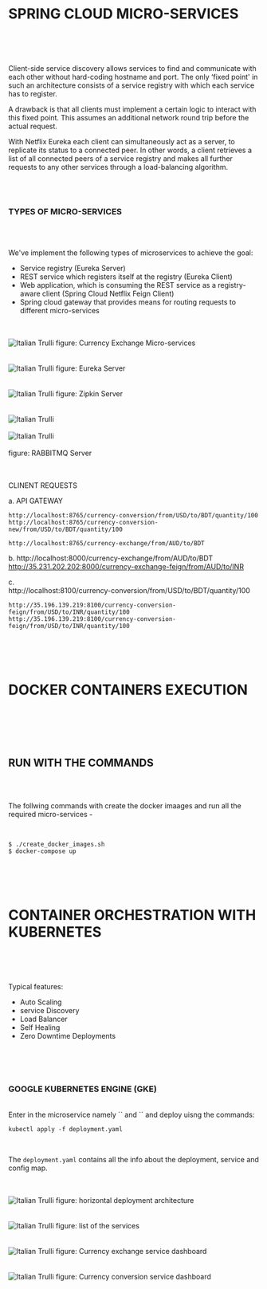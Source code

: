 # SPRING CLOUD MICRO-SERVICES
<br>
<br>
<br>


Client-side service discovery allows services to find and communicate with each other without hard-coding hostname and port. The only ‘fixed point' in such an architecture consists of a service registry with which each service has to register.

A drawback is that all clients must implement a certain logic to interact with this fixed point. This assumes an additional network round trip before the actual request.

With Netflix Eureka each client can simultaneously act as a server, to replicate its status to a connected peer. In other words, a client retrieves a list of all connected peers of a service registry and makes all further requests to any other services through a load-balancing algorithm.

<br>
<br>

### TYPES OF MICRO-SERVICES 
<br>
<br>

We've implement the following types of microservices to achieve the goal:

- Service registry (Eureka Server) 
- REST service which registers itself at the registry (Eureka Client)
- Web application, which is consuming the REST service as a registry-aware client (Spring Cloud Netflix Feign Client)
- Spring cloud gateway that provides means for routing requests to different micro-services 

<br>
<br>

<img src="images/MICROSERVICES_ARCHITECHTURE.png" alt="Italian Trulli">
figure: Currency Exchange Micro-services
<br>
<br>
<br>

<img src="images/EUREKA_SERVER.png" alt="Italian Trulli">
figure: Eureka Server 
<br>
<br>
<br>


<img src="images/ZIPKIN_SERVER.png" alt="Italian Trulli">
figure: Zipkin Server 
<br>
<br>
<br>


<img src="images/RABBITMQ_1.png" alt="Italian Trulli">
<br>
<br>
<img src="images/RABBITMQ_2.png" alt="Italian Trulli">
<br>
<br>
figure: RABBITMQ Server 
<br>
<br>
<br>




CLINENT REQUESTS



a. API GATEWAY

    http://localhost:8765/currency-conversion/from/USD/to/BDT/quantity/100
    http://localhost:8765/currency-conversion-new/from/USD/to/BDT/quantity/100

    http://localhost:8765/currency-exchange/from/AUD/to/BDT


b. 
    http://localhost:8000/currency-exchange/from/AUD/to/BDT
    http://35.231.202.202:8000/currency-exchange-feign/from/AUD/to/INR

c.     
    http://localhost:8100/currency-conversion/from/USD/to/BDT/quantity/100
    
    http://35.196.139.219:8100/currency-conversion-feign/from/USD/to/INR/quantity/100
    http://35.196.139.219:8100/currency-conversion-feign/from/USD/to/INR/quantity/100


<br>
<br>
<br>

# DOCKER CONTAINERS EXECUTION

<br>
<br>

<br>
<br>

## RUN WITH THE COMMANDS 

<br>
<br>

The follwing commands with create the docker imaages and run all the required micro-services - 

<br>


    $ ./create_docker_images.sh
    $ docker-compose up



<br>
<br>
<br>

# CONTAINER ORCHESTRATION WITH KUBERNETES 
<br>
<br>
<br>

Typical features:

- Auto Scaling 
- service Discovery
- Load Balancer 
- Self Healing
- Zero Downtime Deployments 

<br>
<br>
<br>

### GOOGLE KUBERNETES ENGINE  (GKE)

<br>
Enter in the microservice namely `<currency-exchange-service>` and `<currency-conversion-service>` and deploy uisng the commands:

<br>

```
kubectl apply -f deployment.yaml
```
<br>

The `deployment.yaml` contains all the info about the deployment, service and config map. 

<br>




<br>
<img src="images/CLUSTER_CREATION.png" alt="Italian Trulli">
figure: horizontal deployment architecture
<br>
<br>

<br>
<img src="images/SERVICES.png" alt="Italian Trulli">
figure: list of the services
<br>
<br>

<br>
<img src="images/CURRENCY_EXCHANGE.png" alt="Italian Trulli">
figure: Currency exchange service dashboard
<br>
<br>


<br>
<img src="images/CURRENCY_CONVERSION.png" alt="Italian Trulli">
figure: Currency conversion service dashboard
<br>
<br>
<br>



